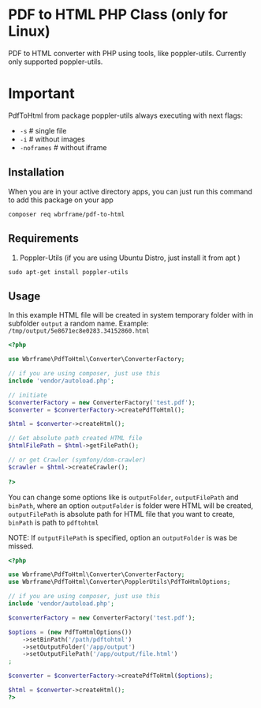 # PDF to HTML PHP Class (only for Linux)

PDF to HTML converter with PHP using tools, like poppler-utils.
Currently only supported poppler-utils.

# Important 

PdfToHtml from package poppler-utils always executing with next flags:
* `-s` # single file
* `-i` # without images
* `-noframes` # without iframe

## Installation

When you are in your active directory apps, you can just run this command to add this package on your app

```
composer req wbrframe/pdf-to-html
```

## Requirements
1. Poppler-Utils (if you are using Ubuntu Distro, just install it from apt )

`sudo apt-get install poppler-utils`

## Usage

In this example HTML file will be created in system temporary folder with in subfolder `output` a random name.
Example: `/tmp/output/5e8671ec8e0283.34152860.html`

```php
<?php

use Wbrframe\PdfToHtml\Converter\ConverterFactory;

// if you are using composer, just use this
include 'vendor/autoload.php';

// initiate
$converterFactory = new ConverterFactory('test.pdf');
$converter = $converterFactory->createPdfToHtml();

$html = $converter->createHtml();

// Get absolute path created HTML file
$htmlFilePath = $html->getFilePath();

// or get Crawler (symfony/dom-crawler)
$crawler = $html->createCrawler();
 
?>
```

You can change some options like is `outputFolder`, `outputFilePath` and `binPath`, where an option `outputFolder` is folder were HTML will be created,
 `outputFilePath` is absolute path for HTML file that you want to create, `binPath` is path to `pdftohtml`

NOTE: If `outputFilePath` is specified, option an `outputFolder` is was be missed.

```php
<?php

use Wbrframe\PdfToHtml\Converter\ConverterFactory;
use Wbrframe\PdfToHtml\Converter\PopplerUtils\PdfToHtmlOptions;

// if you are using composer, just use this
include 'vendor/autoload.php';

$converterFactory = new ConverterFactory('test.pdf');

$options = (new PdfToHtmlOptions())
    ->setBinPath('/path/pdftohtml')
    ->setOutputFolder('/app/output')
    ->setOutputFilePath('/app/output/file.html')
;

$converter = $converterFactory->createPdfToHtml($options);

$html = $converter->createHtml();
?>
```
